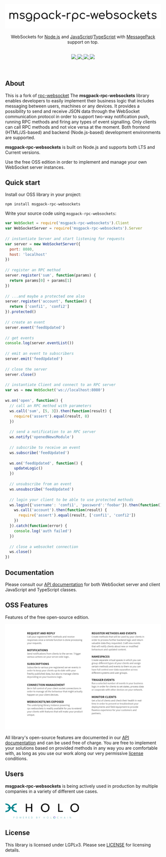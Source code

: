 <div align="center">
  <a href="https://github.com/zo-el/msgpack-rpc-websockets">
    <img src="https://raw.githubusercontent.com/zo-el/msgpack-rpc-websockets/develop/assets/logo.png">
  </a>
  <br>
  <p>
    WebSockets for <a href="http://nodejs.org">Node.js</a> and <a href="https://en.wikipedia.org/wiki/JavaScript">JavaScript</a>/<a href="https://en.wikipedia.org/wiki/TypeScript">TypeScript</a> with <a href="https://msgpack.org/">MessagePack</a> support on top.  </p>
    <br>
  <a href="https://www.npmjs.com/package/msgpack-rpc-websockets">
                <img src="https://img.shields.io/npm/v/msgpack-rpc-websockets.svg">
  </a>
  <a href="https://travis-ci.org/zo-el/msgpack-rpc-websockets">
		<img src="https://travis-ci.org/zo-el/msgpack-rpc-websockets.svg?branch=master">
  </a>
  <a href="https://coveralls.io/github/zo-el/msgpack-rpc-websockets?branch=master">
		<img src="https://coveralls.io/repos/github/zo-el/msgpack-rpc-websockets/badge.svg?branch=master">
  </a>
  <a href="https://www.npmjs.com/package/msgpack-rpc-websockets">
    <img src="https://img.shields.io/npm/dm/msgpack-rpc-websockets.svg?maxAge=2592000">
  </a>
  <br><br><br>
</div>

## About
This is a fork of [rpc-websocket](https://github.com/elpheria/rpc-websockets)
The **msgpack-rpc-websockets** library enables developers to easily implement their business logic that includes messaging between users, machines or any devices. It provides a possibility to send and receive JSON data through the WebSocket communication protocol in order to support two-way notification push, running RPC methods and firing any types of event signalling. Only clients can call RPC methods and not vice versa at the moment. Both frontend (HTML/JS-based) and backend (Node.js-based) development environments are supported.

**msgpack-rpc-websockets** is built on Node.js and supports both LTS and Current versions.

Use the free OSS edition in order to implement and manage your own WebSocket server instances.

## Quick start

Install our OSS library in your project:
```
npm install msgpack-rpc-websockets
```

Write your source code using `msgpack-rpc-websockets`:
```js
var WebSocket = require('msgpack-rpc-websockets').Client
var WebSocketServer = require('msgpack-rpc-websockets').Server

// instantiate Server and start listening for requests
var server = new WebSocketServer({
  port: 8080,
  host: 'localhost'
})

// register an RPC method
server.register('sum', function(params) {
  return params[0] + params[1]
})

// ...and maybe a protected one also
server.register('account', function() {
  return ['confi1', 'confi2']
}).protected()

// create an event
server.event('feedUpdated')

// get events
console.log(server.eventList())

// emit an event to subscribers
server.emit('feedUpdated')

// close the server
server.close()

// instantiate Client and connect to an RPC server
var ws = new WebSocket('ws://localhost:8080')

ws.on('open', function() {
  // call an RPC method with parameters
  ws.call('sum', [5, 3]).then(function(result) {
    require('assert').equal(result, 8)
  })

  // send a notification to an RPC server
  ws.notify('openedNewsModule')

  // subscribe to receive an event
  ws.subscribe('feedUpdated')

  ws.on('feedUpdated', function() {
    updateLogic()
  })

  // unsubscribe from an event
  ws.unsubscribe('feedUpdated')

  // login your client to be able to use protected methods
  ws.login({'username': 'confi1', 'password':'foobar'}).then(function() {
    ws.call('account').then(function(result) {
      require('assert').equal(result, ['confi1', 'confi2'])
    })
  }).catch(function(error) {
    console.log('auth failed')
  })

  // close a websocket connection
  ws.close()
})
```

## Documentation

Please consult our [API documentation](API.md) for both WebSocket server and client JavaScript and TypeScript classes.

## OSS Features

Features of the free open-source edition.

![OSS Features](assets/oss-features.png)

All library's open-source features are documented in our [API documentation](API.md) and can be used free of charge. You are free to implement your solutions based on provided methods in any way you are comfortable with, as long as you use our work along our very permissive [license](LICENSE) conditions.

## Users

**msgpack-rpc-websockets** is being actively used in production by multiple companies in a variety of different use cases.

<br>
<a href="https://holo.host" target="_blank"><img src="https://raw.githubusercontent.com/zo-el/msgpack-rpc-websockets/master/assets/user-holo.png" alt="Holo Ltd." height=50px></a>&emsp;

## License

This library is licensed under LGPLv3. Please see [LICENSE](LICENSE) for licensing details.
